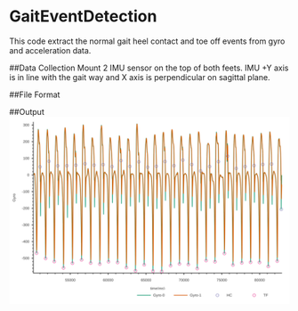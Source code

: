 # GaitEventDetection
This code extract the normal gait heel contact and toe off events from gyro and acceleration data.

##Data Collection
Mount 2 IMU sensor on the top of both feets. IMU +Y axis is in line with the gait way and X axis is perpendicular on sagittal plane.

##File Format



##Output
![This is an image](/GaitEventDetection/documents/readme.svg)
